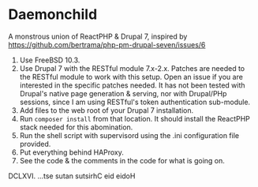 # Daemonchild
A monstrous union of ReactPHP &amp; Drupal 7, inspired by https://github.com/bertrama/php-pm-drupal-seven/issues/6

1. Use FreeBSD 10.3.
2. Use Drupal 7 with the RESTful module 7.x-2.x. Patches are needed to the RESTful module to work with this setup. Open an issue if you are interested in the specific patches needed. It has not been tested with Drupal's native page generation & serving, nor with Drupal/PHp sessions, since I am using RESTful's token authentication sub-module.
3. Add files to the web root of your Drupal 7 installation.
4. Run ```composer install``` from that location. It should install the ReactPHP stack needed for this abomination.
5. Run the shell script with supervisord using the .ini configuration file provided.
6. Put everything behind HAProxy.
7. See the code & the comments in the code for what is going on.

DCLXVI. ...tse sutan sutsirhC eid eidoH
